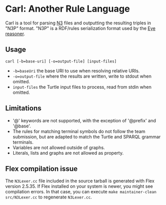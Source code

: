 # Carl: Another Rule Language

Carl is a tool for parsing [N3](http://www.w3.org/TeamSubmission/n3/) files and outputting the resulting triples in "N3P" format.
"N3P" is a RDF/rules serialization format used by the [Eye reasoner](http://eulersharp.sourceforge.net/).

## Usage

`carl [-b=base-uri] [-o=output-file] [input-files]`

* `-b=baseUri` the base URI to use when resolving relative URIs.
* `-o=output-file` where the results are written, write to stdout when omitted.
* `input-files` the Turtle input files to process, read from stdin when omitted.

## Limitations

* '@' keywords are not supported, with the exception of '@prefix' and '@base'.
* The rules for matching terminal symbols do not follow the team submission, but are adapted to match the Turtle and SPARQL grammar terminals.
* Variables are not allowed outside of graphs.
* Literals, lists and graphs are not allowed as property.

## Flex compilation issue

The `N3Lexer.cc` file included in the source tarball is generated with Flex version 2.5.35. If Flex installed on your system is newer, you might see compilation errors.
In that case, you can execute `make maintainer-clean src/N3Lexer.cc` to regenerate `N3Lexer.cc`.
